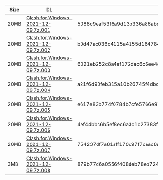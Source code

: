|    Size   |     DL  | sha512sum |
|  ---  |  ---  |  ---  |
| 20MB | [Clash.for.Windows-2021-12-09.7z.001](https://cdn.jsdelivr.net/gh/appleians/cfw_m1@main/Clash.for.Windows-2021-12-09.7z.001) | 5088c9eaf53f6a9d13b336a86abd5ffeefd521e437d1c85e414d7265033f997646946bf89c2b3ec5d77780b0f09ae218ec557cdcd728300a429d913bcd2e0a6b |
| 20MB | [Clash.for.Windows-2021-12-09.7z.002](https://cdn.jsdelivr.net/gh/appleians/cfw_m1@main/Clash.for.Windows-2021-12-09.7z.002) | b0d47ac036c4115a4155d1647842bb9675e769cd395140c90207d61ecd6e3ad706767cfde34b31ef41998de25f58ed04fdce25c7bd0dea7334118c00e790c79f |
| 20MB | [Clash.for.Windows-2021-12-09.7z.003](https://cdn.jsdelivr.net/gh/appleians/cfw_m1@main/Clash.for.Windows-2021-12-09.7z.003) | 6021eb252c8a4af172dac6c6ee4ca2a7eac57a1b6d81eeee4b46b2daaa9d54f77b16898367a83a70e3c5ebb43f50b5aec9953fa8b3200dde01ab8e56231691f2 |
| 20MB | [Clash.for.Windows-2021-12-09.7z.004](https://cdn.jsdelivr.net/gh/appleians/cfw_m1@main/Clash.for.Windows-2021-12-09.7z.004) | a21f6d90feb315a10b26745f4dbce7af31e62856748cf8ae6e5243884fe84619ab971d514af269b9bec75063542f12fa74a24172684ffc1042a5729ff6d059e7 |
| 20MB | [Clash.for.Windows-2021-12-09.7z.005](https://cdn.jsdelivr.net/gh/appleians/cfw_m1@main/Clash.for.Windows-2021-12-09.7z.005) | e617e83b774f0784b7cfe5766e97ead64502fe2f880b8acebd87bb7ab9c0229cff45270ed3fd3185b9322c3df20b7d696f4699b184038dfaf402f10fbf2df52a |
| 20MB | [Clash.for.Windows-2021-12-09.7z.006](https://cdn.jsdelivr.net/gh/appleians/cfw_m1@main/Clash.for.Windows-2021-12-09.7z.006) | 4ef44bbc6b5ef8ec6a3c1c27383fdc60435bf932a0bf080a85717c5b1b7bb1de9395167e19ed08fed1bf4dac3f35a7fddb1b4e966cbb953f051dd8fabd4ecacc |
| 20MB | [Clash.for.Windows-2021-12-09.7z.007](https://cdn.jsdelivr.net/gh/appleians/cfw_m1@main/Clash.for.Windows-2021-12-09.7z.007) | 754237df7a81aff170c97f7caac8ad1c191bb754ee5036e9fe0bb26f249f619353a6d70ee3c80adc68000690f6dfabeb38d119adc4065961d8782aa26d519215 |
| 3MB | [Clash.for.Windows-2021-12-09.7z.008](https://cdn.jsdelivr.net/gh/appleians/cfw_m1@main/Clash.for.Windows-2021-12-09.7z.008) | 879b77d6a0556f408deb78eb724ec40f00878d1c3fead53295817133aa60480833cc0f7b3f4a975380e2ac58d3c8aa7226697e50473dc7137c68fff36b6324ed |
